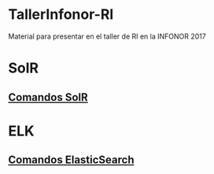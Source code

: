 # TallerInfonor-RI
Material para presentar en el taller de RI en la INFONOR 2017

# SolR

## [Comandos SolR](https://github.com/aperezf/TallerInfonor-RI/blob/master/solr.md)

# ELK

## [Comandos ElasticSearch](https://github.com/aperezf/TallerInfonor-RI/blob/master/elasticsearch.md)





